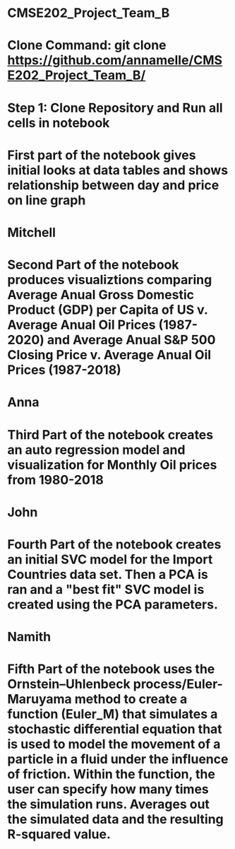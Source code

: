 # CMSE202_Project_Team_B

# Clone Command: git clone https://github.com/annamelle/CMSE202_Project_Team_B/

# Step 1: Clone Repository and Run all cells in notebook

# First part of the notebook gives initial looks at data tables and shows relationship between day and price on line graph

# Mitchell
# Second Part of the notebook produces visualiztions comparing Average Anual Gross Domestic Product (GDP) per Capita of US v. Average Anual Oil Prices (1987-2020) and Average Anual S&P 500 Closing Price v. Average Anual Oil Prices (1987-2018)

# Anna
# Third Part of the notebook creates an auto regression model and visualization for Monthly Oil prices from 1980-2018

# John
# Fourth Part of the notebook creates an initial SVC model for the Import Countries data set.  Then a PCA is ran and a "best fit" SVC model is created using the PCA parameters.

# Namith
# Fifth Part of the notebook uses the Ornstein–Uhlenbeck process/Euler-Maruyama method to create a function (Euler_M) that simulates a stochastic differential equation that is used to model the movement of a particle in a fluid under the influence of friction.  Within the function, the user can specify how many times the simulation runs.  Averages out the simulated data and the resulting R-squared value.
